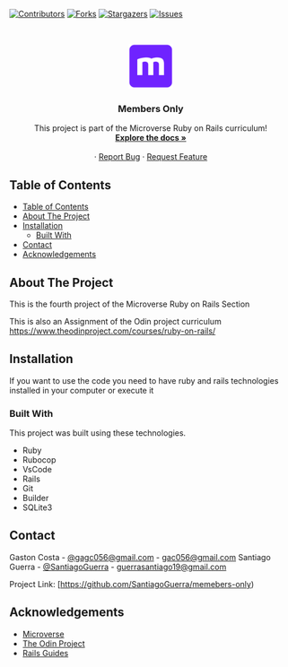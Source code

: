 <!--
*** Thanks for checking out this README Template. If you have a suggestion that would
*** make this better, please fork the repo and create a pull request or simply open
*** an issue with the tag "enhancement".
*** Thanks again! Now go create something AMAZING! :D
-->

<!-- PROJECT SHIELDS -->
<!--
*** I'm using markdown "reference style" links for readability.
*** Reference links are enclosed in brackets [ ] instead of parentheses ( ).
*** See the bottom of this document for the declaration of the reference variables
*** for contributors-url, forks-url, etc. This is an optional, concise syntax you may use.
*** https://www.markdownguide.org/basic-syntax/#reference-style-links
-->
[![Contributors][contributors-shield]][contributors-url]
[![Forks][forks-shield]][forks-url]
[![Stargazers][stars-shield]][stars-url]
[![Issues][issues-shield]][issues-url]

<!-- PROJECT LOGO -->
<br />
<p align="center">
  <a href="https://github.com/SantiagoGuerra/memebers-only">
    <img src="https://github.com/euqueme/enumerable-methods/raw/development/img/mLogo.png" alt="Logo" width="80" height="80">
  </a>

  <h3 align="center">Members Only</h3>

  <p align="center">
    This project is part of the Microverse Ruby on Rails curriculum!
    <br />
    <a href="https://github.com/SantiagoGuerra/memebers-only"><strong>Explore the docs »</strong></a>
    <br />
    <br />
    ·
    <a href="https://github.com/SantiagoGuerra/memebers-only/issues">Report Bug</a>
    ·
    <a href="https://github.com/SantiagoGuerra/memebers-only/issues">Request Feature</a>
  </p>
</p>

<!-- TABLE OF CONTENTS -->
## Table of Contents

- [Table of Contents](#table-of-contents)
- [About The Project](#about-the-project)
- [Installation](#installation)
  - [Built With](#built-with)
- [Contact](#contact)
- [Acknowledgements](#acknowledgements)

<!-- ABOUT THE PROJECT -->
## About The Project

This is the fourth project of the Microverse Ruby on Rails Section

This is also an Assignment of the Odin project curriculum https://www.theodinproject.com/courses/ruby-on-rails/

<!-- ABOUT THE PROJECT -->
## Installation

If you want to use the code you need to have ruby and rails technologies installed in your computer or execute it

### Built With
This project was built using these technologies.
* Ruby
* Rubocop
* VsCode
* Rails
* Git
* Builder
* SQLite3


<!-- CONTACT -->
## Contact

Gaston Costa - [@gagc056@gmail.com](https://github.com/gagc056) - gac056@gmail.com
Santiago Guerra - [@SantiagoGuerra](https://github.com/SantiagoGuerra) - guerrasantiago19@gmail.com

Project Link: [https://github.com/SantiagoGuerra/memebers-only)

<!-- ACKNOWLEDGEMENTS -->
## Acknowledgements
* [Microverse](https://www.microverse.org/)
* [The Odin Project](https://www.theodinproject.com/)
* [Rails Guides](https://guides.rubyonrails.org/)

<!-- MARKDOWN LINKS & IMAGES -->
<!-- https://www.markdownguide.org/basic-syntax/#reference-style-links -->
[contributors-shield]: https://img.shields.io/github/contributors/SantiagoGuerra/memebers-only.svg?style=flat-square
[contributors-url]: https://github.com/SantiagoGuerra/memebers-only/graphs/contributors
[forks-shield]: https://img.shields.io/github/forks/SantiagoGuerra/memebers-only.svg?style=flat-square
[forks-url]: https://github.com/SantiagoGuerra/memebers-only/network/members
[stars-shield]: https://img.shields.io/github/stars/SantiagoGuerra/memebers-only.svg?style=flat-square
[stars-url]: https://github.com/SantiagoGuerra/memebers-only/stargazers
[issues-shield]: https://img.shields.io/github/issues/SantiagoGuerra/memebers-only.svg?style=flat-square
[issues-url]: https://github.com/SantiagoGuerra/memebers-only/issues
[product-screenshot]: img/screenshot.PNG

